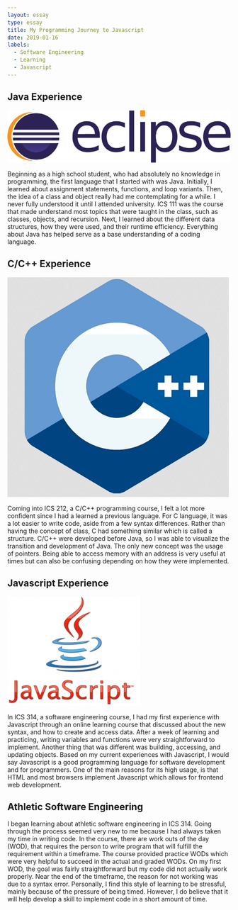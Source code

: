 ```yaml
---
layout: essay
type: essay
title: My Programming Journey to Javascript
date: 2019-01-16
labels:
  - Software Engineering
  - Learning
  - Javascript
---
```


## Java Experience
<img class="ui medium left rounded floated image" src="../images/javaLogo.png">

Beginning as a high school student, who had absolutely no knowledge in programming, the first language that I started with was Java. Initially, I learned about assignment statements, functions, and loop variants. Then, the idea of a class and object really had me contemplating for a while. I never fully understood it until I attended university. ICS 111 was the course that made understand most topics that were taught in the class, such as classes, objects, and recursion. Next, I learned about the different data structures, how they were used, and their runtime efficiency. Everything about Java has helped serve as a base understanding of a coding language. 

## C/C++ Experience
<img class="ui small right rounded floated image" src="../images/CplusplusLogo.png">

Coming into ICS 212, a C/C++ programming course, I felt a lot more confident since I had a learned a previous language. For C language, it was a lot easier to write code, aside from a few syntax differences. Rather than having the concept of class, C had something similar which is called a structure. C/C++ were developed before Java, so I was able to visualize the transition and development of Java. The only new concept was the usage of pointers. Being able to access memory with an address is very useful at times but can also be confusing depending on how they were implemented.

## Javascript Experience
<img class="ui small left rounded floated image" src="../images/javascriptLogo.png">

In ICS 314, a software engineering course, I had my first experience with Javascript through an online learning course that discussed about the new syntax, and how to create and access data. After a week of learning and practicing, writing variables and functions were very straightforward to implement. Another thing that was different was building, accessing, and updating objects. Based on my current experiences with Javascript, I would say Javascript is a good programming language for software development and for programmers. One of the main reasons for its high usage, is that HTML and most browsers implement Javascript which allows for frontend web development.

## Athletic Software Engineering

I began learning about athletic software engineering in ICS 314. Going through the process seemed very new to me because I had always taken my time in writing code. In the course, there are work outs of the day (WOD), that requires the person to write program that will fulfill the requirement within a timeframe. The course provided practice WODs which were very helpful to succeed in the actual and graded WODs. On my first WOD, the goal was fairly straightforward but my code did not actually work properly. Near the end of the timeframe, the reason for not working was due to a syntax error. Personally, I find this style of learning to be stressful, mainly because of the pressure of being timed. However, I do believe that it will help develop a skill to implement code in a short amount of time.

